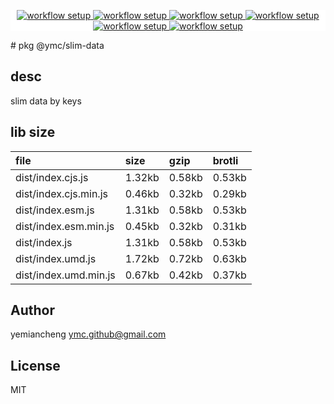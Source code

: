 <p align="center" style="background:white;">
<!-- github workflow stat:s -->
<!-- one line and center  -->
  <a href="https://github.com/YMC-GitHub">
    <img alt="workflow setup" src="https://img.shields.io/static/v1?label=pkg&message=done&color=ff69b4&style=flat-square" />
  </a>
  <a href="https://github.com/YMC-GitHub">
    <img alt="workflow setup" src="https://img.shields.io/static/v1?label=cod&message=done&color=ff69b4&style=flat-square" />
  </a>
    <a href="https://github.com/YMC-GitHub">
    <img alt="workflow setup" src="https://img.shields.io/static/v1?label=dep&message=done&color=ff69b4&style=flat-square" />
  </a>
  <a href="https://github.com/YMC-GitHub">
    <img alt="workflow setup" src="https://img.shields.io/static/v1?label=lin&message=done&color=ff69b4&style=flat-square" />
  </a>
    <a href="https://github.com/YMC-GitHub">
    <img alt="workflow setup" src="https://img.shields.io/static/v1?label=tes&message=fail&color=ff69b4&style=flat-square" />
  </a>
      <a href="https://github.com/YMC-GitHub">
    <img alt="workflow setup" src="https://img.shields.io/static/v1?label=pro&message=done&color=ff69b4&style=flat-square" />
  </a>


  <!-- https://img.shields.io/badge/<LABEL>-<MESSAGE>-<COLOR> -->
  <!-- https://img.shields.io/static/v1?label=<LABEL>&message=<MESSAGE>&color=<COLOR> -->
<!-- github workflow stat:e -->
</p>
# pkg @ymc/slim-data

## desc
slim data by keys

## lib size  
file | size | gzip | brotli
:---- | :---- | :---- | :----
dist/index.cjs.js | 1.32kb | 0.58kb | 0.53kb
dist/index.cjs.min.js | 0.46kb | 0.32kb | 0.29kb
dist/index.esm.js | 1.31kb | 0.58kb | 0.53kb
dist/index.esm.min.js | 0.45kb | 0.32kb | 0.31kb
dist/index.js | 1.31kb | 0.58kb | 0.53kb
dist/index.umd.js | 1.72kb | 0.72kb | 0.63kb
dist/index.umd.min.js | 0.67kb | 0.42kb | 0.37kb

## Author
yemiancheng <ymc.github@gmail.com>

## License
MIT